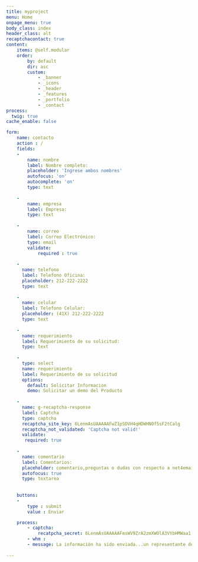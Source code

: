 ```yaml
---
title: myproject
menu: Home
onpage_menu: true
body_class: index
header_class: alt
recaptchacontact: true
content:
    items: @self.modular
    order:
        by: default
        dir: asc
        custom:
            - _banner
            - _icons
            - _header
            - _features
            - _portfolio
            - _contact
process:
  twig: true
cache_enable: false

form:
    name: contacto
    action : /
    fields:
    -
        name: nombre
        label: Nombre completo:
        placeholder: 'Ingrese ambos nombres'
        autofocus: 'on'
        autocomplete: 'on'
        type: text
        
    -
        name: empresa
        label: Empresa:
        type: text
        
    -
        name: correo
        label: Correo Electrónico:
        type: email
        validate:
            required : true
        
    - 
      name: telefono
      label: Telefono Oficina:
      placeholder: 212-222-2222
      type: text
      
    - 
      name: celular
      label: Telefono Celular:
      placeholder: (41X) 212-222-2222
      type: text
      
    - 
      name: requerimiento
      label: Requerimiento de su solicitud:
      type: text
      
    -
      type: select
      name: requerimiento
      label: Requerimiento de su solicitud
      options:
        default: Solicitar Informacion
        demo: Solicitar un demo del Producto
      
    - 
      name: g-recaptcha-response
      label: Captcha
      type: captcha
      recaptcha_site_key: 6LenmAsUAAAAAFwZ1pSDVH4qHDWHN0f5sF2tCalg
      recaptcha_not_validated: 'Captcha not valid!'
      validate:
       required: true
      
    -  
      name: comentario
      label: Comentarios:
      placeholder: comentario,preguntas o dudas con respecto a net4email
      autofocus: true
      type: textarea
 
        
    buttons:
    -
        type : submit
        value : Enviar

    process:
        - captcha:
            recatpcha_secret: 6LenmAsUAAAAAFmsWV9ZrA2zmXWOlA3VYbHMWaa1
        - whm :  
        - message: La información ha sido enviada...un representante de netquatro se comunicará con usted
       
---
```



